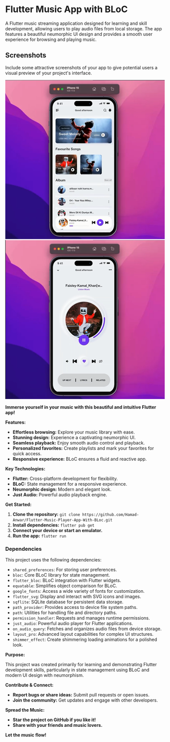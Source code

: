 # Flutter Music App with BLoC

A Flutter music streaming application designed for learning and skill development, allowing users to play audio files from local storage. The app features a beautiful neumorphic UI design and provides a smooth user experience for browsing and playing music.

## Screenshots

Include some attractive screenshots of your app to give potential users a visual preview of your project's interface.

<img src="demo.png">
<img src="demo1.png">

**Immerse yourself in your music with this beautiful and intuitive Flutter app!**

**Features:**

* **Effortless browsing:** Explore your music library with ease.
* **Stunning design:** Experience a captivating neumorphic UI.
* **Seamless playback:** Enjoy smooth audio control and playback.
* **Personalized favorites:** Create playlists and mark your favorites for quick access.
* **Responsive experience:** BLoC ensures a fluid and reactive app.

**Key Technologies:**

* **Flutter:** Cross-platform development for flexibility.
* **BLoC:** State management for a responsive experience.
* **Neumorphic design:** Modern and elegant look.
* **Just Audio:** Powerful audio playback engine.

**Get Started:**

1.  **Clone the repository:** `git clone https://github.com/Hamad-Anwar/Flutter-Music-Player-App-With-BLoc.git`
2.  **Install dependencies:** `flutter pub get`
3.  **Connect your device or start an emulator.**
4.  **Run the app:** `flutter run`

### Dependencies

This project uses the following dependencies:

* `shared_preferences`: For storing user preferences.
* `bloc`: Core BLoC library for state management.
* `flutter_bloc`: BLoC integration with Flutter widgets.
* `equatable`: Simplifies object comparison for BLoC.
* `google_fonts`: Access a wide variety of fonts for customization.
* `flutter_svg`: Display and interact with SVG icons and images.
* `sqflite`: SQLite database for persistent data storage.
* `path_provider`: Provides access to device file system paths.
* `path`: Utilities for handling file and directory paths.
* `permission_handler`: Requests and manages runtime permissions.
* `just_audio`: Powerful audio player for Flutter applications.
* `on_audio_query`: Fetches and organizes audio files from device storage.
* `layout_pro`: Advanced layout capabilities for complex UI structures.
* `shimmer_effect`: Create shimmering loading animations for a polished look.

**Purpose:**

This project was created primarily for learning and demonstrating Flutter development skills, particularly in state management using BLoC and modern UI design with neumorphism.

**Contribute & Connect:**

* **Report bugs or share ideas:** Submit pull requests or open issues.
* **Join the community:** Get updates and engage with other developers.

**Spread the Music:**

* **Star the project on GitHub if you like it!**
* **Share with your friends and music lovers.**

**Let the music flow!**